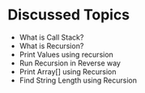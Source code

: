 # Discussed Topics

* What is Call Stack?
* What is Recursion?
* Print Values using recursion
* Run Recursion in Reverse way
* Print Array[] using Recursion
* Find String Length using Recursion
